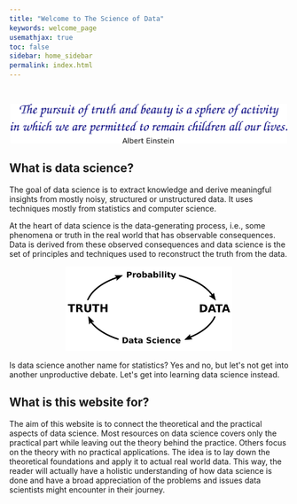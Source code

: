 ```yaml
---
title: "Welcome to The Science of Data"
keywords: welcome_page
usemathjax: true
toc: false
sidebar: home_sidebar
permalink: index.html
---
```

<br>

<p align="center">
  <img src="images/quote.png" style="width:500px;height:auto;"/>
</p>

## What is data science?

The goal of data science is to extract knowledge and derive meaningful insights from mostly noisy, structured or unstructured data. It uses techniques mostly from statistics and computer science.

At the heart of data science is the data-generating process, i.e., some phenomena or truth in the real world that has observable consequences. Data is derived from these observed consequences and data science is the set of principles and techniques used to reconstruct the truth from the data.

<p align="center">
  <img src="images/prob/cycle.png" style="width:300px;height:auto;"/>
</p>

Is data science another name for statistics? Yes and no, but let's not get into another unproductive debate. Let's get into learning data science instead.

## What is this website for?

The aim of this website is to connect the theoretical and the practical aspects of data science. Most resources on data science covers only the practical part while leaving out the theory behind the practice. Others focus on the theory with no practical applications. The idea is to lay down the theoretical foundations and apply it to actual real world data. This way, the reader will actually have a holistic understanding of how data science is done and have a broad appreciation of the problems and issues data scientists might encounter in their journey.
